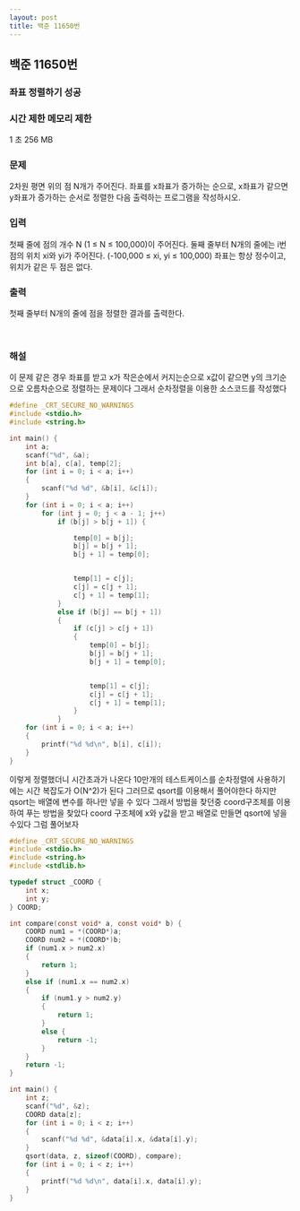 ```yaml
---
layout: post
title: 백준 11650번
---
```


<h2>백준 11650번</h2>

<h3>좌표 정렬하기 성공</h3>

<h3>시간 제한   메모리 제한</h3>


   1 초      256 MB


<h3>문제</h3>

2차원 평면 위의 점 N개가 주어진다. 좌표를 x좌표가 증가하는 순으로, x좌표가 같으면 y좌표가 증가하는 순서로 정렬한 다음 출력하는 프로그램을 작성하시오.

<h3>입력</h3>

첫째 줄에 점의 개수 N (1 ≤ N ≤ 100,000)이 주어진다. 둘째 줄부터 N개의 줄에는 i번점의 위치 xi와 yi가 주어진다. (-100,000 ≤ xi, yi ≤ 100,000) 좌표는 항상 정수이고, 위치가 같은 두 점은 없다.

<h3>출력</h3>

첫째 줄부터 N개의 줄에 점을 정렬한 결과를 출력한다.

​

<h3>해설</h3>

이 문제 같은 경우 좌표를 받고 x가 작은순에서 커지는순으로 x값이 같으면 y의 크기순으로 오름차순으로 정렬하는 문제이다 그래서 순차정렬을 이용한 소스코드를 작성했다
```c
#define _CRT_SECURE_NO_WARNINGS    
#include <stdio.h>
#include <string.h>

int main() {
	int a;
	scanf("%d", &a);
	int b[a], c[a], temp[2];
	for (int i = 0; i < a; i++)
	{
		scanf("%d %d", &b[i], &c[i]);
	}
	for (int i = 0; i < a; i++)
		for (int j = 0; j < a - 1; j++)
			if (b[j] > b[j + 1]) {

				temp[0] = b[j];
				b[j] = b[j + 1];
				b[j + 1] = temp[0];


				temp[1] = c[j];
				c[j] = c[j + 1];
				c[j + 1] = temp[1];
			}
			else if (b[j] == b[j + 1])
			{
				if (c[j] > c[j + 1])
				{
					temp[0] = b[j];
					b[j] = b[j + 1];
					b[j + 1] = temp[0];


					temp[1] = c[j];
					c[j] = c[j + 1];
					c[j + 1] = temp[1];
				}
			}
	for (int i = 0; i < a; i++)
	{
		printf("%d %d\n", b[i], c[i]);
	}
}
```
이렇게 정렬했더니 시간초과가 나온다 10만개의 테스트케이스를 순차정렬에 사용하기에는 시간 복잡도가 O(N^2)가 된다 그러므로 qsort를 이용해서 풀어야한다 하지만 qsort는 배열에 변수를 하나만 넣을 수 있다 그래서 방법을 찾던중 coord구조체를 이용하여 푸는 방법을 찾았다 coord 구조체에 x와 y값을 받고 배열로 만들면 qsort에 넣을 수있다 그럼 풀어보자
```c
#define _CRT_SECURE_NO_WARNINGS    
#include <stdio.h>
#include <string.h>
#include <stdlib.h>

typedef struct _COORD {
	int x;
	int y;
} COORD;

int compare(const void* a, const void* b) {
	COORD num1 = *(COORD*)a;
	COORD num2 = *(COORD*)b;
	if (num1.x > num2.x)
	{
		return 1;
	}
	else if (num1.x == num2.x)
	{
		if (num1.y > num2.y)
		{
			return 1;
		}
		else {
			return -1;
		}
	}
	return -1;
}

int main() {
	int z;
	scanf("%d", &z);
	COORD data[z];
	for (int i = 0; i < z; i++)
	{
		scanf("%d %d", &data[i].x, &data[i].y);
	}
	qsort(data, z, sizeof(COORD), compare);
	for (int i = 0; i < z; i++)
	{
		printf("%d %d\n", data[i].x, data[i].y);
	}
}
```